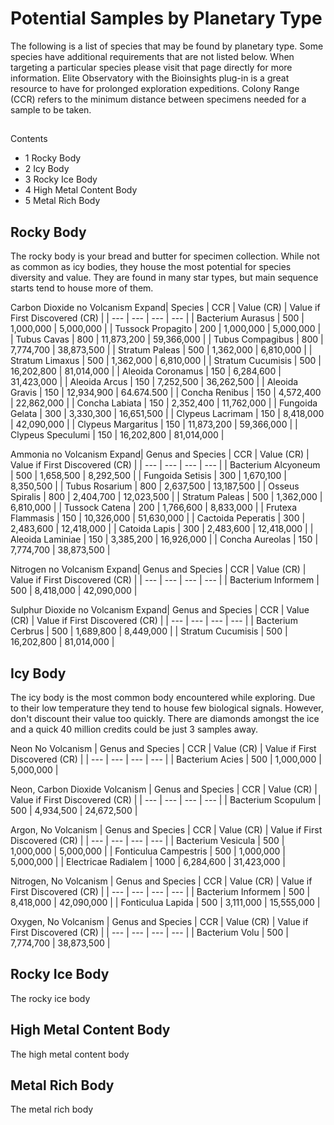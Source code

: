 # Potential Samples by Planetary Type
The following is a list of species that may be found by planetary type. Some species have additional requirements that are not listed below. When targeting a particular species please visit that page directly for more information. Elite Observatory with the Bioinsights plug-in is a great resource to have for prolonged exploration expeditions. Colony Range (CCR) refers to the minimum distance between specimens needed for a sample to be taken.

## 

Contents

- 1 Rocky Body
- 2 Icy Body
- 3 Rocky Ice Body
- 4 High Metal Content Body
- 5 Metal Rich Body

## Rocky Body

The rocky body is your bread and butter for specimen collection. While not as common as icy bodies, they house the most potential for species diversity and value. They are found in many star types, but main sequence starts tend to house more of them.

Carbon Dioxide no Volcanism
Expand| Species | CCR | Value (CR) | Value if First Discovered (CR) |
| --- | --- | --- | --- |
| Bacterium Aurasus | 500 | 1,000,000 | 5,000,000 |
| Tussock Propagito | 200 | 1,000,000 | 5,000,000 |
| Tubus Cavas | 800 | 11,873,200 | 59,366,000 |
| Tubus Compagibus | 800 | 7,774,700 | 38,873,500 |
| Stratum Paleas | 500 | 1,362,000 | 6,810,000 |
| Stratum Limaxus | 500 | 1,362,000 | 6,810,000 |
| Stratum Cucumisis | 500 | 16,202,800 | 81,014,000 |
| Aleoida Coronamus | 150 | 6,284,600 | 31,423,000 |
| Aleoida Arcus | 150 | 7,252,500 | 36,262,500 |
| Aleoida Gravis | 150 | 12,934,900 | 64.674.500 |
| Concha Renibus | 150 | 4,572,400 | 22,862,000 |
| Concha Labiata | 150 | 2,352,400 | 11,762,000 |
| Fungoida Gelata | 300 | 3,330,300 | 16,651,500 |
| Clypeus Lacrimam | 150 | 8,418,000 | 42,090,000 |
| Clypeus Margaritus | 150 | 11,873,200 | 59,366,000 |
| Clypeus Speculumi | 150 | 16,202,800 | 81,014,000 |

Ammonia no Volcanism
Expand| Genus and Species | CCR | Value (CR) | Value if First Discovered (CR) |
| --- | --- | --- | --- |
| Bacterium Alcyoneum | 500 | 1,658,500 | 8,292,500 |
| Fungoida Setisis | 300 | 1,670,100 | 8,350,500 |
| Tubus Rosarium | 800 | 2,637,500 | 13,187,500 |
| Osseus Spiralis | 800 | 2,404,700 | 12,023,500 |
| Stratum Paleas | 500 | 1,362,000 | 6,810,000 |
| Tussock Catena | 200 | 1,766,600 | 8,833,000 |
| Frutexa Flammasis | 150 | 10,326,000 | 51,630,000 |
| Cactoida Peperatis | 300 | 2,483,600 | 12,418,000 |
| Catoida Lapis | 300 | 2,483,600 | 12,418,000 |
| Aleoida Laminiae | 150 | 3,385,200 | 16,926,000 |
| Concha Aureolas | 150 | 7,774,700 | 38,873,500 |

Nitrogen no Volcanism
Expand| Genus and Species | CCR | Value (CR) | Value if First Discovered (CR) |
| --- | --- | --- | --- |
| Bacterium Informem | 500 | 8,418,000 | 42,090,000 |

Sulphur Dioxide no Volcanism
Expand| Genus and Species | CCR | Value (CR) | Value if First Discovered (CR) |
| --- | --- | --- | --- |
| Bacterium Cerbrus | 500 | 1,689,800 | 8,449,000 |
| Stratum Cucumisis | 500 | 16,202,800 | 81,014,000 |

## Icy Body

The icy body is the most common body encountered while exploring. Due to their low temperature they tend to house few biological signals. However, don't discount their value too quickly. There are diamonds amongst the ice and a quick 40 million credits could be just 3 samples away.

Neon No Volcanism
| Genus and Species | CCR | Value (CR) | Value if First Discovered (CR) |
| --- | --- | --- | --- |
| Bacterium Acies | 500 | 1,000,000 | 5,000,000 |

Neon, Carbon Dioxide Volcanism
| Genus and Species | CCR | Value (CR) | Value if First Discovered (CR) |
| --- | --- | --- | --- |
| Bacterium Scopulum | 500 | 4,934,500 | 24,672,500 |

Argon, No Volcanism
| Genus and Species | CCR | Value (CR) | Value if First Discovered (CR) |
| --- | --- | --- | --- |
| Bacterium Vesicula | 500 | 1,000,000 | 5,000,000 |
| Fonticulua Campestris | 500 | 1,000,000 | 5,000,000 |
| Electricae Radialem | 1000 | 6,284,600 | 31,423,000 |

Nitrogen, No  Volcanism
| Genus and Species | CCR | Value (CR) | Value if First Discovered (CR) |
| --- | --- | --- | --- |
| Bacterium Informem | 500 | 8,418,000 | 42,090,000 |
| Fonticulua Lapida | 500 | 3,111,000 | 15,555,000 |

Oxygen, No  Volcanism
| Genus and Species | CCR | Value (CR) | Value if First Discovered (CR) |
| --- | --- | --- | --- |
| Bacterium Volu | 500 | 7,774,700 | 38,873,500 |

## Rocky Ice Body

The rocky ice body

## High Metal Content Body

The high metal content body

## Metal Rich Body

The metal rich body